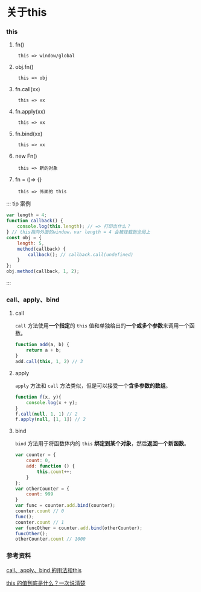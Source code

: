 # 关于this

### this

1. fn()

		this => window/global

2. obj.fn()

		this => obj

3. fn.call(xx)

		this => xx

4. fn.apply(xx)

		this => xx

5. fn.bind(xx)

		this => xx

6. new Fn()

		this => 新的对象

7. fn = ()=> {}

		this => 外面的 this

::: tip 案例
```javascript
var length = 4;
function callback() {
	console.log(this.length); // => 打印出什么？
} // this指向外面的window，var length = 4 会被挂载到全局上
const obj = {
	length: 5,
	method(callback) {
		callback(); // callback.call(undefined)
	}
};
obj.method(callback, 1, 2);
```
:::

### call、apply、bind

1. call

	`call` 方法使用**一个指定**的 `this` 值和单独给出的**一个或多个参数**来调用一个函数。

	```javascript
	function add(a, b) {
		return a + b;
	}
	add.call(this, 1, 2) // 3
	```

2. apply

	`apply` 方法和 `call` 方法类似，但是可以接受一个**含多参数的数组**。

	```javascript
	function f(x, y){
		console.log(x + y);
	}
	f.call(null, 1, 1) // 2
	f.apply(null, [1, 1]) // 2
	```


3. bind

	`bind` 方法用于将函数体内的 `this` **绑定到某个对象**，然后**返回一个新函数**。

	```javascript
	var counter = {
		count: 0,
		add: function () {
			this.count++;
		}
	};
	var otherCounter = {
		count: 999
	}
	var func = counter.add.bind(counter);
	counter.count // 0
	func();
	counter.count // 1
	var funcOther = counter.add.bind(otherCounter);
	funcOther();
	otherCounter.count // 1000
	```

### 参考资料

[call、apply、bind 的用法和this](https://www.yuque.com/baizhe-kpbhu/gayz3l/kplahu)

[this 的值到底是什么？一次说清楚](https://zhuanlan.zhihu.com/p/23804247)

